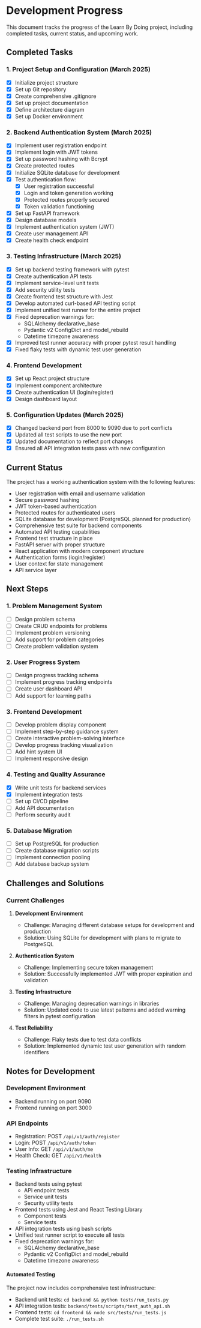 # Development Progress

This document tracks the progress of the Learn By Doing project, including completed tasks, current status, and upcoming work.

## Completed Tasks

### 1. Project Setup and Configuration (March 2025)
- [x] Initialize project structure
- [x] Set up Git repository
- [x] Create comprehensive .gitignore
- [x] Set up project documentation
- [x] Define architecture diagram
- [x] Set up Docker environment

### 2. Backend Authentication System (March 2025)
- [x] Implement user registration endpoint
- [x] Implement login with JWT tokens
- [x] Set up password hashing with Bcrypt
- [x] Create protected routes
- [x] Initialize SQLite database for development
- [x] Test authentication flow:
  - [x] User registration successful
  - [x] Login and token generation working
  - [x] Protected routes properly secured
  - [x] Token validation functioning
- [x] Set up FastAPI framework
- [x] Design database models
- [x] Implement authentication system (JWT)
- [x] Create user management API
- [x] Create health check endpoint

### 3. Testing Infrastructure (March 2025)
- [x] Set up backend testing framework with pytest
- [x] Create authentication API tests
- [x] Implement service-level unit tests
- [x] Add security utility tests
- [x] Create frontend test structure with Jest
- [x] Develop automated curl-based API testing script
- [x] Implement unified test runner for the entire project
- [x] Fixed deprecation warnings for:
  - SQLAlchemy declarative_base
  - Pydantic v2 ConfigDict and model_rebuild
  - Datetime timezone awareness
- [x] Improved test runner accuracy with proper pytest result handling
- [x] Fixed flaky tests with dynamic test user generation

### 4. Frontend Development
- [x] Set up React project structure
- [x] Implement component architecture
- [x] Create authentication UI (login/register)
- [x] Design dashboard layout

### 5. Configuration Updates (March 2025)
- [x] Changed backend port from 8000 to 9090 due to port conflicts
- [x] Updated all test scripts to use the new port
- [x] Updated documentation to reflect port changes
- [x] Ensured all API integration tests pass with new configuration

## Current Status

The project has a working authentication system with the following features:
- User registration with email and username validation
- Secure password hashing
- JWT token-based authentication
- Protected routes for authenticated users
- SQLite database for development (PostgreSQL planned for production)
- Comprehensive test suite for backend components
- Automated API testing capabilities
- Frontend test structure in place
- FastAPI server with proper structure
- React application with modern component structure
- Authentication forms (login/register)
- User context for state management
- API service layer

## Next Steps

### 1. Problem Management System
- [ ] Design problem schema
- [ ] Create CRUD endpoints for problems
- [ ] Implement problem versioning
- [ ] Add support for problem categories
- [ ] Create problem validation system

### 2. User Progress System
- [ ] Design progress tracking schema
- [ ] Implement progress tracking endpoints
- [ ] Create user dashboard API
- [ ] Add support for learning paths

### 3. Frontend Development
- [ ] Develop problem display component
- [ ] Implement step-by-step guidance system
- [ ] Create interactive problem-solving interface
- [ ] Develop progress tracking visualization
- [ ] Add hint system UI
- [ ] Implement responsive design

### 4. Testing and Quality Assurance
- [x] Write unit tests for backend services
- [x] Implement integration tests
- [ ] Set up CI/CD pipeline
- [ ] Add API documentation
- [ ] Perform security audit

### 5. Database Migration
- [ ] Set up PostgreSQL for production
- [ ] Create database migration scripts
- [ ] Implement connection pooling
- [ ] Add database backup system

## Challenges and Solutions

### Current Challenges
1. **Development Environment**
   - Challenge: Managing different database setups for development and production
   - Solution: Using SQLite for development with plans to migrate to PostgreSQL

2. **Authentication System**
   - Challenge: Implementing secure token management
   - Solution: Successfully implemented JWT with proper expiration and validation

3. **Testing Infrastructure**
   - Challenge: Managing deprecation warnings in libraries
   - Solution: Updated code to use latest patterns and added warning filters in pytest configuration
   
4. **Test Reliability**
   - Challenge: Flaky tests due to test data conflicts
   - Solution: Implemented dynamic test user generation with random identifiers

## Notes for Development

### Development Environment
- Backend running on port 9090
- Frontend running on port 3000

### API Endpoints
- Registration: POST `/api/v1/auth/register`
- Login: POST `/api/v1/auth/token`
- User Info: GET `/api/v1/auth/me`
- Health Check: GET `/api/v1/health`

### Testing Infrastructure
- Backend tests using pytest
  - API endpoint tests
  - Service unit tests
  - Security utility tests
- Frontend tests using Jest and React Testing Library
  - Component tests
  - Service tests
- API integration tests using bash scripts
- Unified test runner script to execute all tests
- Fixed deprecation warnings for:
  - SQLAlchemy declarative_base
  - Pydantic v2 ConfigDict and model_rebuild
  - Datetime timezone awareness

#### Automated Testing
The project now includes comprehensive test infrastructure:
- Backend unit tests: `cd backend && python tests/run_tests.py`
- API integration tests: `backend/tests/scripts/test_auth_api.sh`
- Frontend tests: `cd frontend && node src/tests/run_tests.js`
- Complete test suite: `./run_tests.sh`
